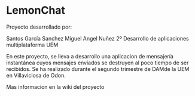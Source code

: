 # LemonChat
Proyecto desarrollado por:

Santos García Sanchez
Miguel Angel Nuñez
2º Desarrollo de aplicaciones multiplataforma UEM

En este proyecto, se lleva a desarrollo una aplicacion de mensajería instantánea cuyos mensajes enviados se destruyen al poco tiempo de ser recibidos. Se ha realizado durante el segundo trimestre de DAMde la UEM en Villaviciosa de Odon.

Mas informacion en la wiki del proyecto
